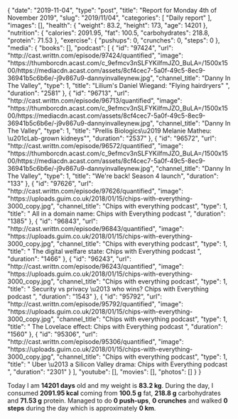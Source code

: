 {
    "date": "2019-11-04",
    "type": "post",
    "title": "Report for Monday 4th of November 2019",
    "slug": "2019\/11\/04",
    "categories": [
        "Daily report"
    ],
    "images": [],
    "health": {
        "weight": 83.2,
        "height": 173,
        "age": 14201
    },
    "nutrition": {
        "calories": 2091.95,
        "fat": 100.5,
        "carbohydrates": 218.8,
        "protein": 71.53
    },
    "exercise": {
        "pushups": 0,
        "crunches": 0,
        "steps": 0
    },
    "media": {
        "books": [],
        "podcast": [
            {
                "id": "97424",
                "url": "http:\/\/cast.writtn.com\/episode\/97424\/quantified",
                "image": "https:\/\/thumborcdn.acast.com\/c_9efmcv3nSLFYKilfmJZO_BuLA=\/1500x1500\/https:\/\/mediacdn.acast.com\/assets\/8cf4cec7-5a0f-49c5-8ec9-36941b5c6b6e\/-j9v867u9-dannyinvalleynew.jpg",
                "channel_title": "Danny In The Valley",
                "type": 1,
                "title": "Lilium's Daniel Wiegand: \"Flying hairdryers\" ",
                "duration": "2581"
            },
            {
                "id": "96713",
                "url": "http:\/\/cast.writtn.com\/episode\/96713\/quantified",
                "image": "https:\/\/thumborcdn.acast.com\/c_9efmcv3nSLFYKilfmJZO_BuLA=\/1500x1500\/https:\/\/mediacdn.acast.com\/assets\/8cf4cec7-5a0f-49c5-8ec9-36941b5c6b6e\/-j9v867u9-dannyinvalleynew.jpg",
                "channel_title": "Danny In The Valley",
                "type": 1,
                "title": "Prellis Biologics\u2019 Melanie Matheu: \u201cLab-grown kidneys\"",
                "duration": "2537"
            },
            {
                "id": "96572",
                "url": "http:\/\/cast.writtn.com\/episode\/96572\/quantified",
                "image": "https:\/\/thumborcdn.acast.com\/c_9efmcv3nSLFYKilfmJZO_BuLA=\/1500x1500\/https:\/\/mediacdn.acast.com\/assets\/8cf4cec7-5a0f-49c5-8ec9-36941b5c6b6e\/-j9v867u9-dannyinvalleynew.jpg",
                "channel_title": "Danny In The Valley",
                "type": 1,
                "title": "We're back! Season 4 launch",
                "duration": "133"
            },
            {
                "id": "97626",
                "url": "http:\/\/cast.writtn.com\/episode\/97626\/quantified",
                "image": "https:\/\/uploads.guim.co.uk\/2018\/01\/15\/chips-with-everything-3000_copy.jpg",
                "channel_title": "Chips with everything podcast",
                "type": 1,
                "title": " All in a domain name: Chips with Everything podcast ",
                "duration": "1385"
            },
            {
                "id": "96843",
                "url": "http:\/\/cast.writtn.com\/episode\/96843\/quantified",
                "image": "https:\/\/uploads.guim.co.uk\/2018\/01\/15\/chips-with-everything-3000_copy.jpg",
                "channel_title": "Chips with everything podcast",
                "type": 1,
                "title": " The digital welfare state: Chips with Everything podcast ",
                "duration": "1466"
            },
            {
                "id": "96243",
                "url": "http:\/\/cast.writtn.com\/episode\/96243\/quantified",
                "image": "https:\/\/uploads.guim.co.uk\/2018\/01\/15\/chips-with-everything-3000_copy.jpg",
                "channel_title": "Chips with everything podcast",
                "type": 1,
                "title": " Security vs privacy \u2013 who wins? Chips with Everything podcast ",
                "duration": "1543"
            },
            {
                "id": "95792",
                "url": "http:\/\/cast.writtn.com\/episode\/95792\/quantified",
                "image": "https:\/\/uploads.guim.co.uk\/2018\/01\/15\/chips-with-everything-3000_copy.jpg",
                "channel_title": "Chips with everything podcast",
                "type": 1,
                "title": " The Lovelace effect: Chips with Everything podcast ",
                "duration": "1560"
            },
            {
                "id": "95306",
                "url": "http:\/\/cast.writtn.com\/episode\/95306\/quantified",
                "image": "https:\/\/uploads.guim.co.uk\/2018\/01\/15\/chips-with-everything-3000_copy.jpg",
                "channel_title": "Chips with everything podcast",
                "type": 1,
                "title": " Uber \u2013 a Silicon Valley drama: Chips with Everything podcast ",
                "duration": "2301"
            }
        ],
        "youtube": [],
        "movies": [],
        "photos": []
    }
}

Today I am <strong>14201 days</strong> old and my weight is <strong>83.2 kg</strong>. During the day, I consumed <strong>2091.95 kcal</strong> coming from <strong>100.5 g</strong> fat, <strong>218.8 g</strong> carbohydrates and <strong>71.53 g</strong> protein. Managed to do <strong>0 push-ups</strong>, <strong>0 crunches</strong> and walked <strong>0 steps</strong> during the day which is approximately <strong>0 km</strong>.